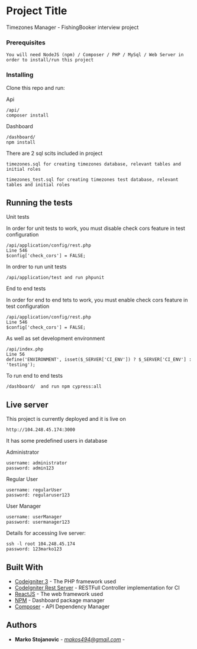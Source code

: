 # Project Title

Timezones Manager - FishingBooker interview project

### Prerequisites

```
You will need NodeJS (npm) / Composer / PHP / MySql / Web Server in order to install/run this project
```

### Installing

Clone this repo and run:

Api
```
/api/
composer install
```

Dashboard
```
/dashboard/
npm install
```

There are 2 sql scits included in project
```
timezones.sql for creating timezones database, relevant tables and initial roles
```
```
timezones_test.sql for creating timezones test database, relevant tables and initial roles
```

## Running the tests

Unit tests

In order for unit tests to work, you must disable check cors feature in test configuration
```
/api/application/config/rest.php
Line 546
$config['check_cors'] = FALSE;
```
In ordrer to run unit tests
```
/api/application/test and run phpunit
```

End to end tests

In order for end to end tets to work, you must enable check cors feature in test configuration
```
/api/application/config/rest.php
Line 546
$config['check_cors'] = FALSE;
```
As well as set development environment
```
/api/index.php
Line 56
define('ENVIRONMENT', isset($_SERVER['CI_ENV']) ? $_SERVER['CI_ENV'] : 'testing');
```

To run end to end tests
```
/dashboard/  and run npm cypress:all
```

## Live server

This project is currently deployed and it is live on 

```
http://104.248.45.174:3000
```

It has some predefined users in database

Administrator
```
username: administrator
password: admin123
```

Regular User
```
username: regularUser
password: regularuser123
```

User Manager
```
username: userManager
password: usermanager123
```

Details for accessing live server:
```
ssh -l root 104.248.45.174
password: 123marko123
```

## Built With

* [Codeigniter 3](https://www.codeigniter.com/docs) - The PHP framework used
* [CodeIgniter Rest Server](https://github.com/chriskacerguis/codeigniter-restserver) - RESTFull Controller implementation for CI
* [ReactJS](https://reactjs.org/) - The web framework used
* [NPM](https://www.npmjs.com/) - Dashboard package manager
* [Composer](https://getcomposer.org/) - API Dependency Manager 

## Authors

* **Marko Stojanovic** - *makos494@gmail.com* - 